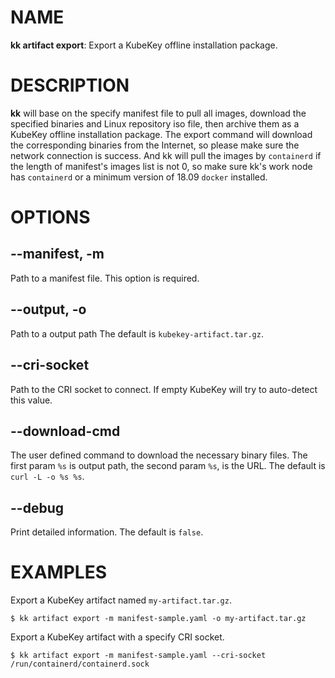 # NAME
**kk artifact export**: Export a KubeKey offline installation package.

# DESCRIPTION
**kk** will base on the specify manifest file to pull all images, download the specified binaries and Linux repository iso file, then archive them as a KubeKey offline installation package. The export command will download the corresponding binaries from the Internet, so please make sure the network connection is success. And kk will pull the images by `containerd` if the length of manifest's images list is not 0, so make sure kk's work node has `containerd` or a minimum version of 18.09 `docker` installed.

# OPTIONS

## **--manifest, -m**
Path to a manifest file. This option is required.

## **--output, -o**
Path to a output path The default is `kubekey-artifact.tar.gz`.

## **--cri-socket**
Path to the CRI socket to connect. If empty KubeKey will try to auto-detect this value.

## **--download-cmd**
The user defined command to download the necessary binary files. The first param `%s` is output path, the second param `%s`, is the URL. The default is `curl -L -o %s %s`.

## **--debug**
Print detailed information. The default is `false`.

# EXAMPLES
Export a KubeKey artifact named `my-artifact.tar.gz`.
```
$ kk artifact export -m manifest-sample.yaml -o my-artifact.tar.gz
```
Export a KubeKey artifact with a specify CRI socket.
```
$ kk artifact export -m manifest-sample.yaml --cri-socket /run/containerd/containerd.sock 
```